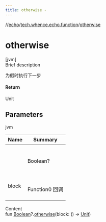 ```yaml
---
title: otherwise -
---
```

//[echo](../index.md)/[tech.whence.echo.function](index.md)/[otherwise](otherwise.md)



# otherwise  
[jvm]  
Brief description  


为假时执行下一步



#### Return  


Unit



## Parameters  
  
jvm  
  
|  Name|  Summary| 
|---|---|
| <receiver>| <br><br>Boolean?<br><br>
| block| <br><br>Function0<Unit> 回调<br><br>
  
  
Content  
fun [Boolean](https://kotlinlang.org/api/latest/jvm/stdlib/kotlin/-boolean/index.html)?.[otherwise](otherwise.md)(block: () -> [Unit](https://kotlinlang.org/api/latest/jvm/stdlib/kotlin/-unit/index.html))  



